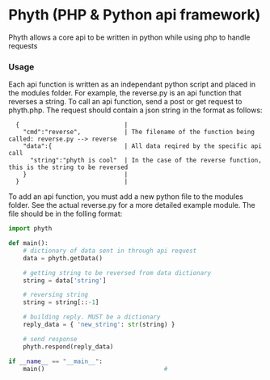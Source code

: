 # Phyth (PHP & Python api framework)
Phyth allows a core api to be written in python while using php to handle requests

### Usage
Each api function is written as an independant python script and placed in the modules folder. For example, the reverse.py is an api function that reverses a string. 
To call an api function, send a post or get request to phyth.php. The request should contain a json string in the format as follows:

```
  {                             |
    "cmd":"reverse",            | The filename of the function being called: reverse.py --> reverse
    "data":{                    | All data reqired by the specific api call
      "string":"phyth is cool"  | In the case of the reverse function, this is the string to be reversed
    }                           |
  }                             |
```

To add an api function, you must add a new python file to the modules folder. See the actual reverse.py for a more detailed example module. The file should be in the folling format:

```python
import phyth

def main():
	# dictionary of data sent in through api request
	data = phyth.getData()

	# getting string to be reversed from data dictionary
	string = data['string']

	# reversing string
	string = string[::-1]

	# building reply. MUST be a dictionary
	reply_data = { 'new_string': str(string) }

	# send response
	phyth.respond(reply_data)

if __name__ == "__main__":
    main()                                 #
```
